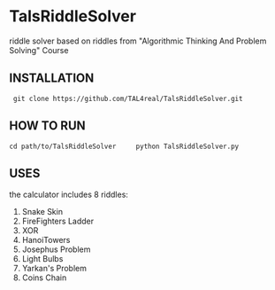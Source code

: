 # TalsRiddleSolver
riddle solver based on riddles from "Algorithmic Thinking And Problem Solving" Course

## INSTALLATION
``` git clone https://github.com/TAL4real/TalsRiddleSolver.git```
## HOW TO RUN
``cd path/to/TalsRiddleSolver    
python TalsRiddleSolver.py``
## USES
the calculator includes 8 riddles:
1.  Snake Skin         
2.  FireFighters Ladder
3.  XOR                 
4.  HanoiTowers         
5.  Josephus Problem    
6.  Light Bulbs         
7.  Yarkan's Problem    
8.  Coins Chain

